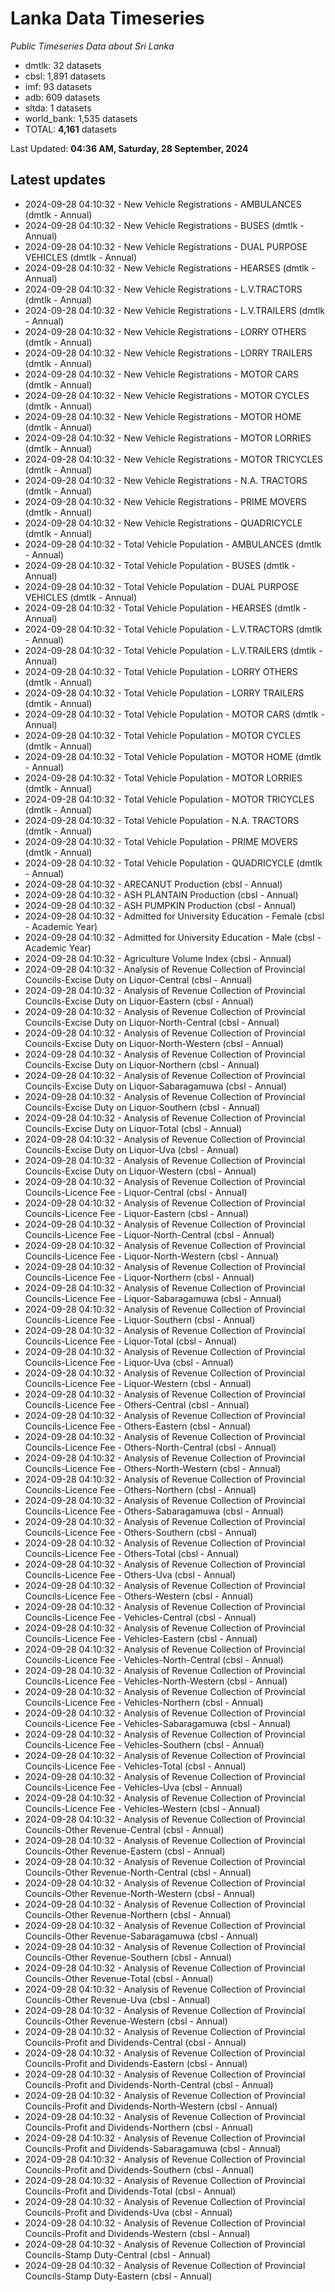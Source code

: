 # Lanka Data Timeseries
*Public Timeseries Data about Sri Lanka*

* dmtlk: 32 datasets
* cbsl: 1,891 datasets
* imf: 93 datasets
* adb: 609 datasets
* sltda: 1 datasets
* world_bank: 1,535 datasets
* TOTAL: **4,161** datasets

Last Updated: **04:36 AM, Saturday, 28 September, 2024**

## Latest updates

* 2024-09-28 04:10:32 - New Vehicle Registrations - AMBULANCES (dmtlk - Annual)
* 2024-09-28 04:10:32 - New Vehicle Registrations - BUSES (dmtlk - Annual)
* 2024-09-28 04:10:32 - New Vehicle Registrations - DUAL PURPOSE VEHICLES (dmtlk - Annual)
* 2024-09-28 04:10:32 - New Vehicle Registrations - HEARSES (dmtlk - Annual)
* 2024-09-28 04:10:32 - New Vehicle Registrations - L.V.TRACTORS (dmtlk - Annual)
* 2024-09-28 04:10:32 - New Vehicle Registrations - L.V.TRAILERS (dmtlk - Annual)
* 2024-09-28 04:10:32 - New Vehicle Registrations - LORRY OTHERS (dmtlk - Annual)
* 2024-09-28 04:10:32 - New Vehicle Registrations - LORRY TRAILERS (dmtlk - Annual)
* 2024-09-28 04:10:32 - New Vehicle Registrations - MOTOR CARS (dmtlk - Annual)
* 2024-09-28 04:10:32 - New Vehicle Registrations - MOTOR CYCLES (dmtlk - Annual)
* 2024-09-28 04:10:32 - New Vehicle Registrations - MOTOR HOME (dmtlk - Annual)
* 2024-09-28 04:10:32 - New Vehicle Registrations - MOTOR LORRIES (dmtlk - Annual)
* 2024-09-28 04:10:32 - New Vehicle Registrations - MOTOR TRICYCLES (dmtlk - Annual)
* 2024-09-28 04:10:32 - New Vehicle Registrations - N.A. TRACTORS (dmtlk - Annual)
* 2024-09-28 04:10:32 - New Vehicle Registrations - PRIME MOVERS (dmtlk - Annual)
* 2024-09-28 04:10:32 - New Vehicle Registrations - QUADRICYCLE (dmtlk - Annual)
* 2024-09-28 04:10:32 - Total Vehicle Population - AMBULANCES (dmtlk - Annual)
* 2024-09-28 04:10:32 - Total Vehicle Population - BUSES (dmtlk - Annual)
* 2024-09-28 04:10:32 - Total Vehicle Population - DUAL PURPOSE VEHICLES (dmtlk - Annual)
* 2024-09-28 04:10:32 - Total Vehicle Population - HEARSES (dmtlk - Annual)
* 2024-09-28 04:10:32 - Total Vehicle Population - L.V.TRACTORS (dmtlk - Annual)
* 2024-09-28 04:10:32 - Total Vehicle Population - L.V.TRAILERS (dmtlk - Annual)
* 2024-09-28 04:10:32 - Total Vehicle Population - LORRY OTHERS (dmtlk - Annual)
* 2024-09-28 04:10:32 - Total Vehicle Population - LORRY TRAILERS (dmtlk - Annual)
* 2024-09-28 04:10:32 - Total Vehicle Population - MOTOR CARS (dmtlk - Annual)
* 2024-09-28 04:10:32 - Total Vehicle Population - MOTOR CYCLES (dmtlk - Annual)
* 2024-09-28 04:10:32 - Total Vehicle Population - MOTOR HOME (dmtlk - Annual)
* 2024-09-28 04:10:32 - Total Vehicle Population - MOTOR LORRIES (dmtlk - Annual)
* 2024-09-28 04:10:32 - Total Vehicle Population - MOTOR TRICYCLES (dmtlk - Annual)
* 2024-09-28 04:10:32 - Total Vehicle Population - N.A. TRACTORS (dmtlk - Annual)
* 2024-09-28 04:10:32 - Total Vehicle Population - PRIME MOVERS (dmtlk - Annual)
* 2024-09-28 04:10:32 - Total Vehicle Population - QUADRICYCLE (dmtlk - Annual)
* 2024-09-28 04:10:32 - ARECANUT Production (cbsl - Annual)
* 2024-09-28 04:10:32 - ASH PLANTAIN Production (cbsl - Annual)
* 2024-09-28 04:10:32 - ASH PUMPKIN Production (cbsl - Annual)
* 2024-09-28 04:10:32 - Admitted for University Education - Female (cbsl - Academic Year)
* 2024-09-28 04:10:32 - Admitted for University Education - Male (cbsl - Academic Year)
* 2024-09-28 04:10:32 - Agriculture Volume Index (cbsl - Annual)
* 2024-09-28 04:10:32 - Analysis of Revenue Collection of Provincial Councils-Excise Duty on Liquor-Central (cbsl - Annual)
* 2024-09-28 04:10:32 - Analysis of Revenue Collection of Provincial Councils-Excise Duty on Liquor-Eastern (cbsl - Annual)
* 2024-09-28 04:10:32 - Analysis of Revenue Collection of Provincial Councils-Excise Duty on Liquor-North-Central (cbsl - Annual)
* 2024-09-28 04:10:32 - Analysis of Revenue Collection of Provincial Councils-Excise Duty on Liquor-North-Western (cbsl - Annual)
* 2024-09-28 04:10:32 - Analysis of Revenue Collection of Provincial Councils-Excise Duty on Liquor-Northern (cbsl - Annual)
* 2024-09-28 04:10:32 - Analysis of Revenue Collection of Provincial Councils-Excise Duty on Liquor-Sabaragamuwa (cbsl - Annual)
* 2024-09-28 04:10:32 - Analysis of Revenue Collection of Provincial Councils-Excise Duty on Liquor-Southern (cbsl - Annual)
* 2024-09-28 04:10:32 - Analysis of Revenue Collection of Provincial Councils-Excise Duty on Liquor-Total (cbsl - Annual)
* 2024-09-28 04:10:32 - Analysis of Revenue Collection of Provincial Councils-Excise Duty on Liquor-Uva (cbsl - Annual)
* 2024-09-28 04:10:32 - Analysis of Revenue Collection of Provincial Councils-Excise Duty on Liquor-Western (cbsl - Annual)
* 2024-09-28 04:10:32 - Analysis of Revenue Collection of Provincial Councils-Licence Fee - Liquor-Central (cbsl - Annual)
* 2024-09-28 04:10:32 - Analysis of Revenue Collection of Provincial Councils-Licence Fee - Liquor-Eastern (cbsl - Annual)
* 2024-09-28 04:10:32 - Analysis of Revenue Collection of Provincial Councils-Licence Fee - Liquor-North-Central (cbsl - Annual)
* 2024-09-28 04:10:32 - Analysis of Revenue Collection of Provincial Councils-Licence Fee - Liquor-North-Western (cbsl - Annual)
* 2024-09-28 04:10:32 - Analysis of Revenue Collection of Provincial Councils-Licence Fee - Liquor-Northern (cbsl - Annual)
* 2024-09-28 04:10:32 - Analysis of Revenue Collection of Provincial Councils-Licence Fee - Liquor-Sabaragamuwa (cbsl - Annual)
* 2024-09-28 04:10:32 - Analysis of Revenue Collection of Provincial Councils-Licence Fee - Liquor-Southern (cbsl - Annual)
* 2024-09-28 04:10:32 - Analysis of Revenue Collection of Provincial Councils-Licence Fee - Liquor-Total (cbsl - Annual)
* 2024-09-28 04:10:32 - Analysis of Revenue Collection of Provincial Councils-Licence Fee - Liquor-Uva (cbsl - Annual)
* 2024-09-28 04:10:32 - Analysis of Revenue Collection of Provincial Councils-Licence Fee - Liquor-Western (cbsl - Annual)
* 2024-09-28 04:10:32 - Analysis of Revenue Collection of Provincial Councils-Licence Fee - Others-Central (cbsl - Annual)
* 2024-09-28 04:10:32 - Analysis of Revenue Collection of Provincial Councils-Licence Fee - Others-Eastern (cbsl - Annual)
* 2024-09-28 04:10:32 - Analysis of Revenue Collection of Provincial Councils-Licence Fee - Others-North-Central (cbsl - Annual)
* 2024-09-28 04:10:32 - Analysis of Revenue Collection of Provincial Councils-Licence Fee - Others-North-Western (cbsl - Annual)
* 2024-09-28 04:10:32 - Analysis of Revenue Collection of Provincial Councils-Licence Fee - Others-Northern (cbsl - Annual)
* 2024-09-28 04:10:32 - Analysis of Revenue Collection of Provincial Councils-Licence Fee - Others-Sabaragamuwa (cbsl - Annual)
* 2024-09-28 04:10:32 - Analysis of Revenue Collection of Provincial Councils-Licence Fee - Others-Southern (cbsl - Annual)
* 2024-09-28 04:10:32 - Analysis of Revenue Collection of Provincial Councils-Licence Fee - Others-Total (cbsl - Annual)
* 2024-09-28 04:10:32 - Analysis of Revenue Collection of Provincial Councils-Licence Fee - Others-Uva (cbsl - Annual)
* 2024-09-28 04:10:32 - Analysis of Revenue Collection of Provincial Councils-Licence Fee - Others-Western (cbsl - Annual)
* 2024-09-28 04:10:32 - Analysis of Revenue Collection of Provincial Councils-Licence Fee - Vehicles-Central (cbsl - Annual)
* 2024-09-28 04:10:32 - Analysis of Revenue Collection of Provincial Councils-Licence Fee - Vehicles-Eastern (cbsl - Annual)
* 2024-09-28 04:10:32 - Analysis of Revenue Collection of Provincial Councils-Licence Fee - Vehicles-North-Central (cbsl - Annual)
* 2024-09-28 04:10:32 - Analysis of Revenue Collection of Provincial Councils-Licence Fee - Vehicles-North-Western (cbsl - Annual)
* 2024-09-28 04:10:32 - Analysis of Revenue Collection of Provincial Councils-Licence Fee - Vehicles-Northern (cbsl - Annual)
* 2024-09-28 04:10:32 - Analysis of Revenue Collection of Provincial Councils-Licence Fee - Vehicles-Sabaragamuwa (cbsl - Annual)
* 2024-09-28 04:10:32 - Analysis of Revenue Collection of Provincial Councils-Licence Fee - Vehicles-Southern (cbsl - Annual)
* 2024-09-28 04:10:32 - Analysis of Revenue Collection of Provincial Councils-Licence Fee - Vehicles-Total (cbsl - Annual)
* 2024-09-28 04:10:32 - Analysis of Revenue Collection of Provincial Councils-Licence Fee - Vehicles-Uva (cbsl - Annual)
* 2024-09-28 04:10:32 - Analysis of Revenue Collection of Provincial Councils-Licence Fee - Vehicles-Western (cbsl - Annual)
* 2024-09-28 04:10:32 - Analysis of Revenue Collection of Provincial Councils-Other Revenue-Central (cbsl - Annual)
* 2024-09-28 04:10:32 - Analysis of Revenue Collection of Provincial Councils-Other Revenue-Eastern (cbsl - Annual)
* 2024-09-28 04:10:32 - Analysis of Revenue Collection of Provincial Councils-Other Revenue-North-Central (cbsl - Annual)
* 2024-09-28 04:10:32 - Analysis of Revenue Collection of Provincial Councils-Other Revenue-North-Western (cbsl - Annual)
* 2024-09-28 04:10:32 - Analysis of Revenue Collection of Provincial Councils-Other Revenue-Northern (cbsl - Annual)
* 2024-09-28 04:10:32 - Analysis of Revenue Collection of Provincial Councils-Other Revenue-Sabaragamuwa (cbsl - Annual)
* 2024-09-28 04:10:32 - Analysis of Revenue Collection of Provincial Councils-Other Revenue-Southern (cbsl - Annual)
* 2024-09-28 04:10:32 - Analysis of Revenue Collection of Provincial Councils-Other Revenue-Total (cbsl - Annual)
* 2024-09-28 04:10:32 - Analysis of Revenue Collection of Provincial Councils-Other Revenue-Uva (cbsl - Annual)
* 2024-09-28 04:10:32 - Analysis of Revenue Collection of Provincial Councils-Other Revenue-Western (cbsl - Annual)
* 2024-09-28 04:10:32 - Analysis of Revenue Collection of Provincial Councils-Profit and Dividends-Central (cbsl - Annual)
* 2024-09-28 04:10:32 - Analysis of Revenue Collection of Provincial Councils-Profit and Dividends-Eastern (cbsl - Annual)
* 2024-09-28 04:10:32 - Analysis of Revenue Collection of Provincial Councils-Profit and Dividends-North-Central (cbsl - Annual)
* 2024-09-28 04:10:32 - Analysis of Revenue Collection of Provincial Councils-Profit and Dividends-North-Western (cbsl - Annual)
* 2024-09-28 04:10:32 - Analysis of Revenue Collection of Provincial Councils-Profit and Dividends-Northern (cbsl - Annual)
* 2024-09-28 04:10:32 - Analysis of Revenue Collection of Provincial Councils-Profit and Dividends-Sabaragamuwa (cbsl - Annual)
* 2024-09-28 04:10:32 - Analysis of Revenue Collection of Provincial Councils-Profit and Dividends-Southern (cbsl - Annual)
* 2024-09-28 04:10:32 - Analysis of Revenue Collection of Provincial Councils-Profit and Dividends-Total (cbsl - Annual)
* 2024-09-28 04:10:32 - Analysis of Revenue Collection of Provincial Councils-Profit and Dividends-Uva (cbsl - Annual)
* 2024-09-28 04:10:32 - Analysis of Revenue Collection of Provincial Councils-Profit and Dividends-Western (cbsl - Annual)
* 2024-09-28 04:10:32 - Analysis of Revenue Collection of Provincial Councils-Stamp Duty-Central (cbsl - Annual)
* 2024-09-28 04:10:32 - Analysis of Revenue Collection of Provincial Councils-Stamp Duty-Eastern (cbsl - Annual)